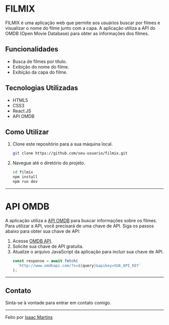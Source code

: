 # FILMIX

FILMIX é uma aplicação web que permite aos usuários buscar por filmes e visualizar o nome do filme junto com a capa. A aplicação utiliza a API do OMDB (Open Movie Database) para obter as informações dos filmes.

## Funcionalidades

- Busca de filmes por título.
- Exibição do nome do filme.
- Exibição da capa do filme.

## Tecnologias Utilizadas

- HTML5
- CSS3
- React.JS
- API OMDB

## Como Utilizar

1. Clone este repositório para a sua máquina local.
   ```bash
   git clone https://github.com/seu-usuario/filmix.git

2. Navegue até o diretório do projeto.
   ```bash
   cd filmix
   npm install
   npm run dev

---

# API OMDB
A aplicação utiliza a [API OMDB](http://www.omdbapi.com/) para buscar informações sobre os filmes. Para utilizar a API, você precisará de uma chave de API. Siga os passos abaixo para obter sua chave de API:

1. Acesse [OMDB API](http://www.omdbapi.com/apikey.aspx).
2. Solicite sua chave de API gratuita.
3. Atualize o arquivo JavaScript da aplicação para incluir sua chave de API.
   ```javascript
   const response = await fetch(
     `http://www.omdbapi.com/?s=${query}&apikey=SUA_API_KEY`
   );

---

## Contato

Sinta-se à vontade para entrar em contato comigo.

---

Feito por [Isaac Martins](https://www.linkedin.com/in/isaacmjsilva/)
